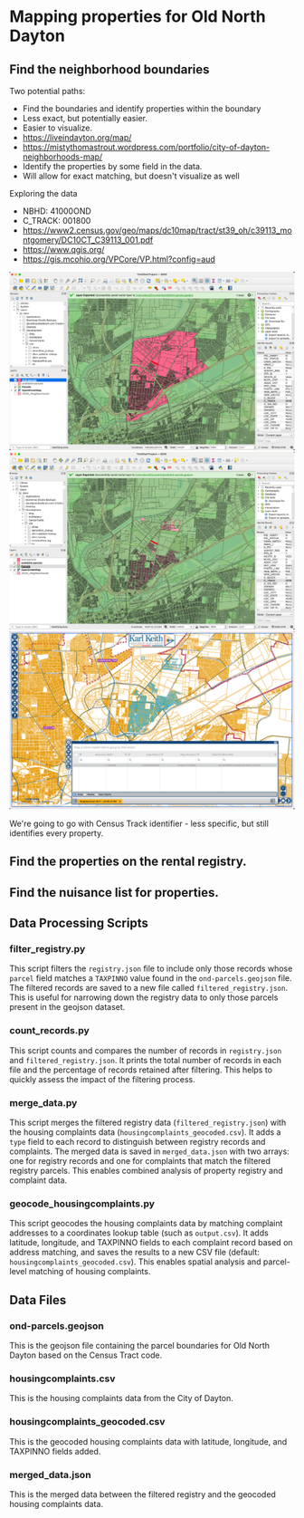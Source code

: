 # Mapping properties for Old North Dayton

## Find the neighborhood boundaries

Two potential paths:
- Find the boundaries and identify properties within the boundary
- Less exact, but potentially easier.
- Easier to visualize.
- https://liveindayton.org/map/
- https://mistythomastrout.wordpress.com/portfolio/city-of-dayton-neighborhoods-map/
- Identify the properties by some field in the data.
- Will allow for exact matching, but doesn't visualize as well

Exploring the data
- NBHD: 41000OND
- C_TRACK: 001800
- https://www2.census.gov/geo/maps/dc10map/tract/st39_oh/c39113_montgomery/DC10CT_C39113_001.pdf
- https://www.qgis.org/
- https://gis.mcohio.org/VPCore/VP.html?config=aud


![Census_Tract_QGIS](images/Census_Tract_qgis.png)
![NBHD_code_QGIS](images/NBHD_code_qgis.png)
![NBHD_code_online](images/NBHD_code_online.png)

We're going to go with Census Track identifier - less specific, but still identifies every property.


## Find the properties on the rental registry.


## Find the nuisance list for properties.


## Data Processing Scripts

### filter_registry.py
This script filters the `registry.json` file to include only those records whose `parcel` field matches a `TAXPINNO` value found in the `ond-parcels.geojson` file. The filtered records are saved to a new file called `filtered_registry.json`. This is useful for narrowing down the registry data to only those parcels present in the geojson dataset.

### count_records.py
This script counts and compares the number of records in `registry.json` and `filtered_registry.json`. It prints the total number of records in each file and the percentage of records retained after filtering. This helps to quickly assess the impact of the filtering process.

### merge_data.py
This script merges the filtered registry data (`filtered_registry.json`) with the housing complaints data (`housingcomplaints_geocoded.csv`). It adds a `type` field to each record to distinguish between registry records and complaints. The merged data is saved in `merged_data.json` with two arrays: one for registry records and one for complaints that match the filtered registry parcels. This enables combined analysis of property registry and complaint data.

### geocode_housingcomplaints.py
This script geocodes the housing complaints data by matching complaint addresses to a coordinates lookup table (such as `output.csv`). It adds latitude, longitude, and TAXPINNO fields to each complaint record based on address matching, and saves the results to a new CSV file (default: `housingcomplaints_geocoded.csv`). This enables spatial analysis and parcel-level matching of housing complaints.

## Data Files

### ond-parcels.geojson
This is the geojson file containing the parcel boundaries for Old North Dayton based on the Census Tract code.

### housingcomplaints.csv
This is the housing complaints data from the City of Dayton.

### housingcomplaints_geocoded.csv
This is the geocoded housing complaints data with latitude, longitude, and TAXPINNO fields added.

### merged_data.json
This is the merged data between the filtered registry and the geocoded housing complaints data.


